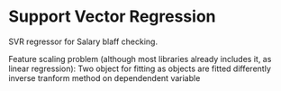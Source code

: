 # **Support Vector Regression**

SVR regressor for Salary blaff checking.

Feature scaling problem (although most libraries already includes it, as linear regression):
  Two object for fitting as objects are fitted differently
  inverse tranform method on dependendent variable
